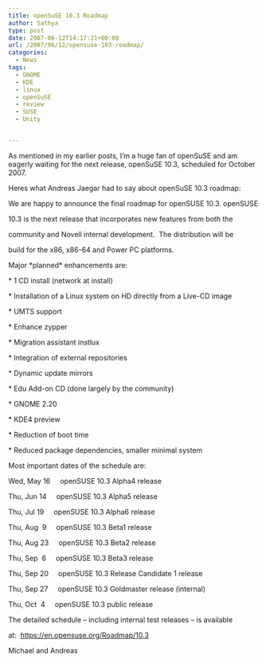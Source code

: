 ```yaml
---
title: openSuSE 10.3 Roadmap
author: Sathya
type: post
date: 2007-06-12T14:17:21+00:00
url: /2007/06/12/opensuse-103-roadmap/
categories:
  - News
tags:
  - GNOME
  - KDE
  - linux
  - openSuSE
  - review
  - SUSE
  - Unity


---
```

As mentioned in my earlier posts, I&#8217;m a huge fan of openSuSE and am eagerly waiting for the next release, openSuSE 10.3, scheduled for October 2007.

Heres what Andreas Jaegar had to say about openSuSE 10.3 roadmap:

We are happy to announce the final roadmap for openSUSE 10.3. openSUSE
  
10.3 is the next release that incorporates new features from both the
  
community and Novell internal development.  The distribution will be
  
build for the x86, x86-64 and Power PC platforms.

Major \*planned\* enhancements are:

* 1 CD install (network at install)
  
* Installation of a Linux system on HD directly from a Live-CD image
  
* UMTS support
  
* Enhance zypper
  
* Migration assistant instlux
  
* Integration of external repositories
  
* Dynamic update mirrors
  
* Edu Add-on CD (done largely by the community)
  
* GNOME 2.20
  
* KDE4 preview
  
* Reduction of boot time
  
* Reduced package dependencies, smaller minimal system

Most important dates of the schedule are:
  
Wed, May 16     openSUSE 10.3 Alpha4 release
  
Thu, Jun 14     openSUSE 10.3 Alpha5 release
  
Thu, Jul 19     openSUSE 10.3 Alpha6 release
  
Thu, Aug  9     openSUSE 10.3 Beta1 release
  
Thu, Aug 23     openSUSE 10.3 Beta2 release
  
Thu, Sep  6     openSUSE 10.3 Beta3 release
  
Thu, Sep 20     openSUSE 10.3 Release Candidate 1 release
  
Thu, Sep 27     openSUSE 10.3 Goldmaster release (internal)
  
Thu, Oct  4     openSUSE 10.3 public release

The detailed schedule &#8211; including internal test releases &#8211; is available
  
at:  <a href="https://en.opensuse.org/Roadmap/10.3" rel="nofollow">https://en.opensuse.org/Roadmap/10.3</a>

Michael and Andreas